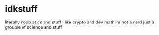 # idkstuff
literally noob at cs and stuff i like crypto and dev math im not a nerd just a groupie of science and stuff
